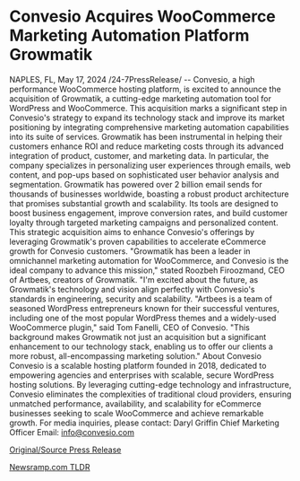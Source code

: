 # Convesio Acquires WooCommerce Marketing Automation Platform Growmatik

NAPLES, FL, May 17, 2024 /24-7PressRelease/ -- Convesio, a high performance WooCommerce hosting platform, is excited to announce the acquisition of Growmatik, a cutting-edge marketing automation tool for WordPress and WooCommerce. This acquisition marks a significant step in Convesio's strategy to expand its technology stack and improve its market positioning by integrating comprehensive marketing automation capabilities into its suite of services.  Growmatik has been instrumental in helping their customers enhance ROI and reduce marketing costs through its advanced integration of product, customer, and marketing data. In particular, the company specializes in personalizing user experiences through emails, web content, and pop-ups based on sophisticated user behavior analysis and segmentation.   Growmatik has powered over 2 billion email sends for thousands of businesses worldwide, boasting a robust product architecture that promises substantial growth and scalability. Its tools are designed to boost business engagement, improve conversion rates, and build customer loyalty through targeted marketing campaigns and personalized content.  This strategic acquisition aims to enhance Convesio's offerings by leveraging Growmatik's proven capabilities to accelerate eCommerce growth for Convesio customers.   "Growmatik has been a leader in omnichannel marketing automation for WooCommerce, and Convesio is the ideal company to advance this mission," stated Roozbeh Firoozmand, CEO of Artbees, creators of Growmatik. "I'm excited about the future, as Growmatik's technology and vision align perfectly with Convesio's standards in engineering, security and scalability.  "Artbees is a team of seasoned WordPress entrepreneurs known for their successful ventures, including one of the most popular WordPress themes and a widely-used WooCommerce plugin," said Tom Fanelli, CEO of Convesio. "This background makes Growmatik not just an acquisition but a significant enhancement to our technology stack, enabling us to offer our clients a more robust, all-encompassing marketing solution."  About Convesio  Convesio is a scalable hosting platform founded in 2018, dedicated to empowering agencies and enterprises with scalable, secure WordPress hosting solutions. By leveraging cutting-edge technology and infrastructure, Convesio eliminates the complexities of traditional cloud providers, ensuring unmatched performance, availability, and scalability for eCommerce businesses seeking to scale WooCommerce and achieve remarkable growth.  For media inquiries, please contact:  Daryl Griffin Chief Marketing Officer  Email: info@convesio.com 

[Original/Source Press Release](https://www.24-7pressrelease.com/press-release/510977/convesio-acquires-woocommerce-marketing-automation-platform-growmatik) 

[Newsramp.com TLDR](https://newsramp.com/None) 